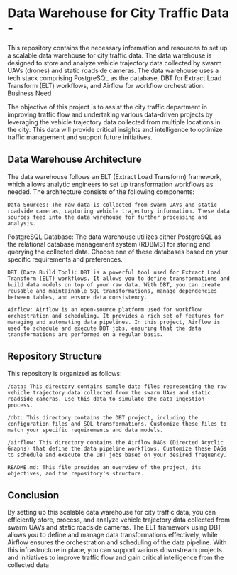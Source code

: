 
# Data Warehouse for City Traffic Data - 

This repository contains the necessary information and resources to set up a scalable data warehouse for city traffic data. The data warehouse is designed to store and analyze vehicle trajectory data collected by swarm UAVs (drones) and static roadside cameras. The data warehouse uses a tech stack comprising PostgreSQL as the database, DBT for Extract Load Transform (ELT) workflows, and Airflow for workflow orchestration.
Business Need

The objective of this project is to assist the city traffic department in improving traffic flow and undertaking various data-driven projects by leveraging the vehicle trajectory data collected from multiple locations in the city. This data will provide critical insights and intelligence to optimize traffic management and support future initiatives.
## Data Warehouse Architecture

The data warehouse follows an ELT (Extract Load Transform) framework, which allows analytic engineers to set up transformation workflows as needed. The architecture consists of the following components:

    Data Sources: The raw data is collected from swarm UAVs and static roadside cameras, capturing vehicle trajectory information. These data sources feed into the data warehouse for further processing and analysis.

   PostgreSQL Database: The data warehouse utilizes either PostgreSQL as the relational database management system (RDBMS) for storing and querying the collected data. Choose one of these databases based on your specific requirements and preferences.

    DBT (Data Build Tool): DBT is a powerful tool used for Extract Load Transform (ELT) workflows. It allows you to define transformations and build data models on top of your raw data. With DBT, you can create reusable and maintainable SQL transformations, manage dependencies between tables, and ensure data consistency.

    Airflow: Airflow is an open-source platform used for workflow orchestration and scheduling. It provides a rich set of features for managing and automating data pipelines. In this project, Airflow is used to schedule and execute DBT jobs, ensuring that the data transformations are performed on a regular basis.

## Repository Structure

This repository is organized as follows:

    /data: This directory contains sample data files representing the raw vehicle trajectory data collected from the swarm UAVs and static roadside cameras. Use this data to simulate the data ingestion process.

    /dbt: This directory contains the DBT project, including the configuration files and SQL transformations. Customize these files to match your specific requirements and data models.

    /airflow: This directory contains the Airflow DAGs (Directed Acyclic Graphs) that define the data pipeline workflows. Customize these DAGs to schedule and execute the DBT jobs based on your desired frequency.

    README.md: This file provides an overview of the project, its objectives, and the repository's structure.



## Conclusion

By setting up this scalable data warehouse for city traffic data, you can efficiently store, process, and analyze vehicle trajectory data collected from swarm UAVs and static roadside cameras. The ELT framework using DBT allows you to define and manage data transformations effectively, while Airflow ensures the orchestration and scheduling of the data pipeline. With this infrastructure in place, you can support various downstream projects and initiatives to improve traffic flow and gain critical intelligence from the collected data
